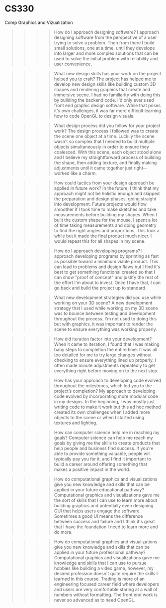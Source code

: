 # CS330
Comp Graphics and Vizualization

>>>>How do I approach designing software?
  I approach designing software from the perspective of a user trying to solve a problem.  Then from there I build small solutions, one at a time, until they develope into larger and more complex solutions that can be used to solve the initial problem with reliability and user convenience.

>>>>What new design skills has your work on the project helped you to craft?
  The project has helped me to develop new design skills like building custom 3D shapes and rendering graphics that create and immersive scene.  I had no familiarity with doing this by building the backend code.  I'd only ever used front end graphic design software.  While that poses it's own challenges, it was far more difficult learning how to code OpenGL to design visuals.

>>>>What design process did you follow for your project work?
  The design process I followed was to create the scene one object at a time.  Luckily the scene wasn't so complex that I needed to build multiple objects simultaneously in order to ensure they coalesced.  With this scene, each object stood alone and I believe my straightforward process of building the shape, then adding texture, and finally making adjustments until it came together just right--worked like a charm. 

>>>>How could tactics from your design approach be applied in future work?
  In the future, I think that my approach might not be holistic enough and skipped the preparation and design phases, going straight into development.  Future projects would flow smoother if I took time to make sketches and take measurements before building my shapes.  When I built the custom shape for the mouse, I spent a lot of time taking measurements and doing geometry to find the right angles and proportions.  This took a while but it made the final product much nicer.  I would repeat this for all shapes in my scene.

>>>>How do I approach developing programs?
  I approach developing programs by sprinting as fast as possible toward a minimum viable product.  This can lead to problems and design flaws but I find it's best to get something functional created so that I can show "proof of concept" and justify the rest of the effort I'm about to invest.  Once I have that, I can go back and build the project up to standard.

>>>>What new development strategies did you use while working on your 3D scene?
  A new development strategy that I used while working on my 3D scene was to bounce between testing and development throughout the process.  I'm not used to doing this but with graphics, it was important to render the scene to ensure everything was working properly.

>>>>How did iteration factor into your development?
  When it came to iteration, I found that I was making baby steps to completion the entire time.  It was all too detailed for me to try large changes without checking to ensure everything lined up properly.  I often made minute adjustments repeatedly to get everything right before moving on to the next step.

>>>>How has your approach to developing code evolved throughout the milestones, which led you to the project’s completion?
  My approach to developing code evolved by incorporating more modular code in my designs.  In the beginning, I was mostly just writing code to make it work but this ad hoc method created its own challenges when I added more objects to the scene or when I started using textures and lighting.

>>>>How can computer science help me in reaching my goals?
  Computer science can help me reach my goals by giving me the skills to create products that help people and business find success.  If you're able to provide something valuable, people will typically pay you for it, and I find it important to build a career around offering something that makes a positive impact in the world.

>>>>How do computational graphics and visualizations give you new knowledge and skills that can be applied in your future educational pathway?
  Computational graphics and visualizations gave me the sort of skills that I can use to learn more about building graphics and potentially even designing GUI that helps users engage the software.  Sometimes a good UI means the difference between success and failure and I think it's great that I have the foundation I need to learn more and do more.

>>>>How do computational graphics and visualizations give you new knowledge and skills that can be applied in your future professional pathway?
  Computational graphics and visualizations gave me knowledge and skills that I can use to pursue hobbies like building a video game, however, my desired profession doesn't quite require the skills I learned in this course.  Trading is more of an engineering focused career field where developers and users are very comfortable staring at a wall of numbers without formatting. The front end work is never so advanced as to need OpenGL.
